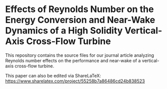 # Effects of Reynolds Number on the Energy Conversion and Near-Wake Dynamics of a High Solidity Vertical-Axis Cross-Flow Turbine

This repository contains the source files for our journal article analyzing
Reynolds number effects on the performance and near-wake
of a vertical-axis cross-flow turbine.

This paper can also be edited via ShareLaTeX: https://www.sharelatex.com/project/55258b7a86486cd24b838523
